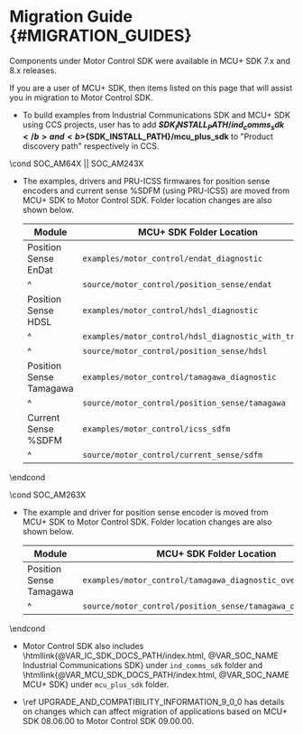 # Migration Guide {#MIGRATION_GUIDES}

Components under Motor Control SDK were available in MCU+ SDK 7.x and 8.x releases.

If you are a user of MCU+ SDK, then items listed on this page that will assist you in migration to Motor Control SDK.


- To build examples from Industrial Communications SDK and MCU+ SDK using CCS projects, user has to add <b>${SDK_INSTALL_PATH}/ind_comms_sdk</b> and <b>${SDK_INSTALL_PATH}/mcu_plus_sdk</b> to "Product discovery path" respectively in CCS.

\cond SOC_AM64X || SOC_AM243X

- The examples, drivers and PRU-ICSS firmwares for position sense encoders and current sense %SDFM (using PRU-ICSS) are moved from MCU+ SDK to Motor Control SDK. Folder location changes are also shown below.

   Module                      | MCU+ SDK Folder Location                                                                       | Motor Control SDK Folder Location
   ----------------------------|------------------------------------------------------------------------------------------------|----------------------------------------------------------------------------------------------
   Position Sense EnDat        | `examples/motor_control/endat_diagnostic`                                                      | `examples/position_sense/endat_diagnostic`
   ^                           | `source/motor_control/position_sense/endat`                                                    | `source/position_sense/endat`
   Position Sense HDSL         | `examples/motor_control/hdsl_diagnostic`                                                       | `examples/position_sense/hdsl_diagnostic`
   ^                           | `examples/motor_control/hdsl_diagnostic_with_traces`                                           | Merged with `hdsl_diagnostic` example
   ^                           | `source/motor_control/position_sense/hdsl`                                                     | `source/position_sense/hdsl`
   Position Sense Tamagawa     | `examples/motor_control/tamagawa_diagnostic`                                                   | `examples/position_sense/tamagawa_diagnostic`
   ^                           | `source/motor_control/position_sense/tamagawa`                                                 | `source/position_sense/tamagawa`
   Current Sense %SDFM         | `examples/motor_control/icss_sdfm`                                                             | `examples/current_sense/icss_sdfm`
   ^                           | `source/motor_control/current_sense/sdfm`                                                      | `source/current_sense/sdfm`

\endcond

\cond SOC_AM263X

- The example and driver for position sense encoder is moved from MCU+ SDK to Motor Control SDK. Folder location changes are also shown below.

   Module                      | MCU+ SDK Folder Location                                                                    | Motor Control SDK Folder Location
   ----------------------------|---------------------------------------------------------------------------------------------|-----------------------------------------------------------
   Position Sense Tamagawa     | `examples/motor_control/tamagawa_diagnostic_over_soc_uart`                                  | `examples/position_sense/tamagawa_diagnostic_over_soc_uart`
   ^                           | `source/motor_control/position_sense/tamagawa_over_soc_uart`                                | `source/position_sense/tamagawa_over_soc_uart`

\endcond

- Motor Control SDK also includes \htmllink{@VAR_IC_SDK_DOCS_PATH/index.html, @VAR_SOC_NAME Industrial Communications SDK} under `ind_comms_sdk` folder and \htmllink{@VAR_MCU_SDK_DOCS_PATH/index.html, @VAR_SOC_NAME MCU+ SDK} under `mcu_plus_sdk` folder. 

- \ref UPGRADE_AND_COMPATIBILITY_INFORMATION_9_0_0 has details on changes which can affect migration of applications based on MCU+ SDK 08.06.00 to Motor Control SDK 09.00.00.
